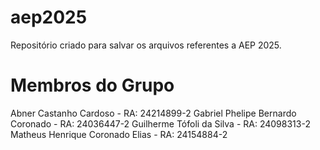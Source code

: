 # aep2025
Repositório criado para salvar os arquivos referentes a AEP 2025.

# Membros do Grupo # 

Abner Castanho Cardoso - RA: 24214899-2
Gabriel Phelipe Bernardo Coronado - RA: 24036447-2
Guilherme Tófoli da Silva - RA: 24098313-2
Matheus Henrique Coronado Elias - RA: 24154884-2

